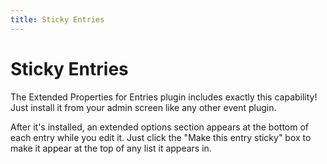 ```yaml
---
title: Sticky Entries
---
```


# Sticky Entries

The Extended Properties for Entries plugin includes exactly this capability! Just install it from your admin screen like any other event plugin.

After it's installed, an extended options section appears at the bottom of each entry while you edit it. Just click the "Make this entry sticky" box to make it appear at the top of any list it appears in.
